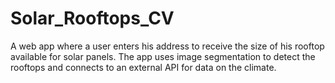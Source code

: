 # Solar_Rooftops_CV
A web app where a user enters his address to receive the size of his rooftop available for solar panels. The app uses image segmentation to detect the rooftops and connects to an external API for data on the climate.
